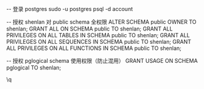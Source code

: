 -- 登录 postgres
sudo -u postgres psql -d account

-- 授权 shenlan 对 public schema 全权限
ALTER SCHEMA public OWNER TO shenlan;
GRANT ALL ON SCHEMA public TO shenlan;
GRANT ALL PRIVILEGES ON ALL TABLES IN SCHEMA public TO shenlan;
GRANT ALL PRIVILEGES ON ALL SEQUENCES IN SCHEMA public TO shenlan;
GRANT ALL PRIVILEGES ON ALL FUNCTIONS IN SCHEMA public TO shenlan;

-- 授权 pglogical schema 使用权限（防止混用）
GRANT USAGE ON SCHEMA pglogical TO shenlan;

\q

